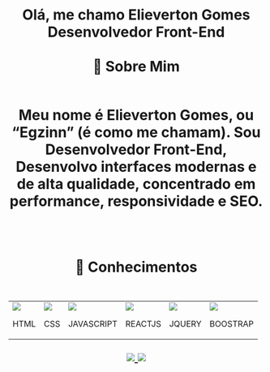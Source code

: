 <h1 align="center">
Olá, me chamo Elieverton Gomes<br>Desenvolvedor Front-End
<br/><br/>
🚀 Sobre Mim
<br/><br/>
<p>Meu nome é Elieverton Gomes, ou “Egzinn” (é como me chamam). Sou Desenvolvedor Front-End, Desenvolvo interfaces modernas e de alta qualidade, concentrado em performance, responsividade e SEO.</p>
<br><br>
🚀 Conhecimentos
<br/><br/>
<table align="center">
<tr>
<td><img src="https://elievertongomes.site/images/html5-1.png"/><p>HTML</p></td>
<td><img src="https://elievertongomes.site/images/css3-1.png"/><p>CSS</p></td>
<td><img src="https://elievertongomes.site/images/js5-1.png"/><p>JAVASCRIPT</p></td>
<td><img src="https://elievertongomes.site/images/react-1.png"/><p>REACTJS</p></td>
<td><img src="https://elievertongomes.site/images/jquery-1.png"/><p>JQUERY</p></td>
<td><img src="https://elievertongomes.site/images/boostrap-1.png"/><p>BOOSTRAP</p></td>
</tr>
 </table>
<a href="https://www.linkedin.com/in/elieverton-gomes-320b2223a/">
<img   src="https://camo.githubusercontent.com/c00f87aeebbec37f3ee0857cc4c20b21fefde8a96caf4744383ebfe44a47fe3f/68747470733a2f2f696d672e736869656c64732e696f2f62616467652f2d4c696e6b6564496e2d2532333030373742353f7374796c653d666f722d7468652d6261646765266c6f676f3d6c696e6b6564696e266c6f676f436f6c6f723d7768697465"/>
</a>
<a href="mailto:elievertongomesff@gmail.com">
<img   src="https://camo.githubusercontent.com/927d6b3961fa048ff7303daf291cb5869dfa25018997cf8c1373c2f6a85b1458/68747470733a2f2f696d672e736869656c64732e696f2f62616467652f2d476d61696c2d2532333333333f7374796c653d666f722d7468652d6261646765266c6f676f3d676d61696c266c6f676f436f6c6f723d7768697465"/>
</a>
</h1>
 
